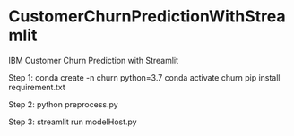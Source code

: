 # CustomerChurnPredictionWithStreamlit
IBM Customer Churn Prediction with Streamlit

Step 1:
conda create -n churn python=3.7
conda activate churn
pip install requirement.txt

Step 2:
python preprocess.py

Step 3:
streamlit run modelHost.py


